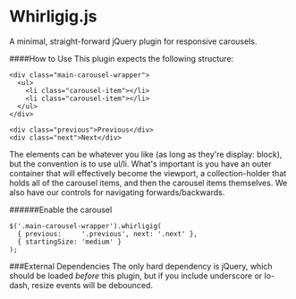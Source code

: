 Whirligig.js
============

A minimal, straight-forward jQuery plugin for responsive carousels.

####How to Use
This plugin expects the following structure:

```
<div class="main-carousel-wrapper">
  <ul>
    <li class="carousel-item"></li>
    <li class="carousel-item"></li>
  </ul>
</div>

<div class="previous">Previous</div>
<div class="next">Next</div>
```

The elements can be whatever you like (as long as they're display: block), but the convention is to use ul/li. What's important is you have an outer container that will effectively become the viewport, a collection-holder that holds all of the carousel items, and then the carousel items themselves. We also have our controls for navigating forwards/backwards.

######Enable the carousel

```
$('.main-carousel-wrapper').whirligig(
  { previous:     '.previous', next: '.next' },
  { startingSize: 'medium' }
);
```


###External Dependencies
The only hard dependency is jQuery, which should be loaded *before* this plugin, but if you include underscore or lo-dash, resize events will be debounced.